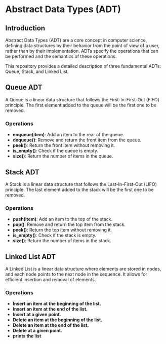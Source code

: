 # Abstract Data Types (ADT)

## Introduction

Abstract Data Types (ADT) are a core concept in computer science, defining data structures by their behavior from the point of view of a user, rather than by their implementation. ADTs specify the operations that can be performed and the semantics of these operations.

This repository provides a detailed description of three fundamental ADTs: Queue, Stack, and Linked List.

## Queue ADT

A Queue is a linear data structure that follows the First-In-First-Out (FIFO) principle. The first element added to the queue will be the first one to be removed.

### Operations
- **enqueue(item)**: Add an item to the rear of the queue.
- **dequeue()**: Remove and return the front item from the queue.
- **peek()**: Return the front item without removing it.
- **is_empty()**: Check if the queue is empty.
- **size()**: Return the number of items in the queue.

## Stack ADT

A Stack is a linear data structure that follows the Last-In-First-Out (LIFO) principle. The last element added to the stack will be the first one to be removed.

### Operations
- **push(item)**: Add an item to the top of the stack.
- **pop()**: Remove and return the top item from the stack.
- **peek()**: Return the top item without removing it.
- **is_empty()**: Check if the stack is empty.
- **size()**: Return the number of items in the stack.

## Linked List ADT

A Linked List is a linear data structure where elements are stored in nodes, and each node points to the next node in the sequence. It allows for efficient insertion and removal of elements.

### Operations
- **Insert an item at the beginning of the list.**
- **Insert an item at the end of the list.**
- **Insert at a given point.** 
- **Delete an item at the beginning of the list.**
- **Delete an item at the end of the list.**
- **Delete at a given point.** 
- **prints the list** 




